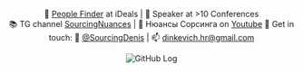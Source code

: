 <div align="center">
  

🔎 <a href="https://www.linkedin.com/in/sourcingdenis/">People Finder</a> at iDeals | 🎤 Speaker at >10 Conferences  
📚 TG channel <a href="t.me/sourcingnuances">SourcingNuances</a> | 👀 Нюансы Сорсинга on <a href="https://www.youtube.com/channel/UCpZXjGpN3CwjSY8vS4cvyrw">Youtube</a> 
💬 Get in touch: 📲 <a href="t.me/sourcingdenis">@SourcingDenis</a> | 📫 <a href="mailto:dinkevich.hr@gmail.com">dinkevich.hr@gmail.com</a>

![GitHub Log](https://data.whicdn.com/images/330882659/original.gif)

</div>

